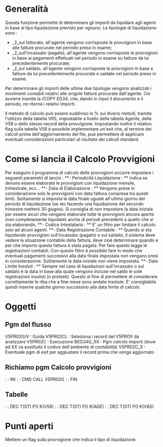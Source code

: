 # Generalità
Questa funzione permette di determinare gli importi da liquidare agli agenti in base al tipo liquidazione previsto per ognuno.
Le tipologie di liquidazione sono : 
 * _2_sul fatturato, all'agente vengono corrisposte le provvigioni in base alle fatture procurate nel periodo preso in esame;
 * _2_sull'incassato (pagato), all'agente vengono corrisposte le provvigioni in base ai pagamenti effettuati nel periodo in esame su fatture da lui precedentemente procurate;
 * _2_sul saldato, all'agente vengono corrisposte le provvigioni in base a fatture da lui precedentemente procurate e saldate nel periodo preso in esame.

Per determinare gli importi delle ultime due tipologie vengono analizzati i movimenti contabili relativi alle singole fatture procurate dall'agente. Ciò avviene tramite la /COPY £G34, che, dando in input il documento e il periodo, ne ritorna i relativi importi.

Il metodo di calcolo può essere suddiviso in % sui diversi metodi, tramite l'utilizzo della tabella V6S, impostabile a livello della tabella Agente, della V58 o dello stesso record della provvigione.
Impostando inoltre il relativo flag sulla tabella V58 è possibile implementare un'exit che, al termine dei calcoli prima dell'aggiornamento del file, può permettere di applicare eventuali considerazioni particolari al risultato dei calcoli standard.

# Come si lancia il Calcolo Provvigioni
Per eseguire il programma di calcolo delle provvigioni occorre impostare i seguenti parametri di lancio : 
**- Periodicità Liquidazione : ** indica se devono essere elaborate le provvigioni con liquidazione mensile, trimestrale, ecc...
**- Data di Elaborazione : ** Vengono prese in considerazione solo le provvigioni con data fattura compresa tra questi limiti.
Solitamente si imposta la data finale uguale all'ultimo giorno del periodo di liquidazione (se sto facendo una liquidazione del secondo trimestre metterò 30 giugno). Si consiglia di non impostare la data iniziale per essere sicuri che vengano elaborate tutte le provvigioni ancora aperte (non completamente liquidate) anche di periodi precedenti a quello che si sta elaborando.
**- Codice Intestatario : ** E' un filtro per limitare il calcolo solo ad alcuni agenti.
**- Data Registrazione Contabile : ** Quando si sta liquidando provvigioni sull'incassato (pagato) o sul saldato, il sistema deve vedere la situazione contabile della fattura, deve cioè determinare quando e per che importo questa fattura è stata pagata. Per fare questo legge le registrazioni contabili. Con questo filtro è possibile fare in modo che eventuali pagamenti successivi alla data finale impostata non vengano presi in considerazione. Solitamente la data iniziale non viene impostata.
**- Data Limite Insoluti : ** Sempre nel caso di liquidazioni sull'incassato o sul saldato è la data in base alla quale vengono incluse nel saldo le sole registrazioni insoluti (o protesti).
Questo al fine di permettere di considerare correttamente le riba che a fine mese sono andate insolute. E' consigliabile quindi inserire qualche giorno successivo alla data limite di calcolo.

# Oggetti
## Pgm del flusso
V5PR02G/V  :  Guida
V5PR02CL   :  Seleziona i record del V5PROV da analizzare
V5PR02C    :  Esecuzione
B£G34G_XX  :  Pgm calcolo importi (dove ad XX va sostituito il codice dell'ambiente di contabilità)
V5PR02C_X  :  Eventuale pgm di exit per aggiustare il record prima che venga aggiornato

## Richiamo pgm Calcolo provvigioni
 :  : INI
 :  : CMD CALL V5PR02G
 :  : FIN

## Tabelle
 :  : DEC T(ST) P() K(V58)
 :  : DEC T(ST) P() K(AGE)
 :  : DEC T(ST) P() K(V6S)

# Punti aperti
Mettere un flag sulla provvigione che indica il tipo di liquidazione.
